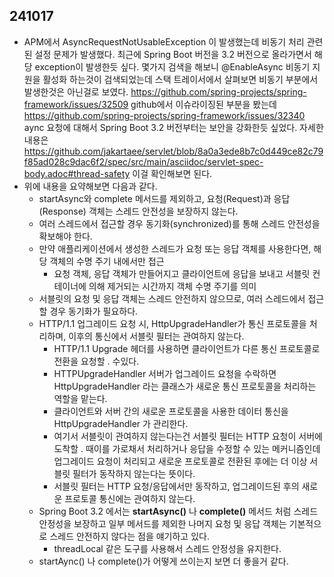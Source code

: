 ## 241017
- APM에서 AsyncRequestNotUsableException 이 발생했는데 비동기 처리 관련된 설정 문제가 발생했다. 최근에 Spring Boot 버전을 3.2 버전으로 올라가면서 해당 exception이 발생한듯 싶다. 몇가지 검색을 해보니 @EnableAsync 비동기 지원을 활성화 하는것이 검색되었는데 스택 트레이서에서 살펴보면 비동기 부분에서 발생한것은 아닌걸로 보였다. https://github.com/spring-projects/spring-framework/issues/32509 github에서 이슈라이징된 부분을 봤는데 https://github.com/spring-projects/spring-framework/issues/32340 aync 요청에 대해서 Spring Boot 3.2 버전부터는 보안을 강화한듯 싶었다. 자세한 내용은 https://github.com/jakartaee/servlet/blob/8a0a3ede8b7c0d449ce82c79f85ad028c9dac6f2/spec/src/main/asciidoc/servlet-spec-body.adoc#thread-safety 이걸 확인해보면 된다.
- 위에 내용을 요약해보면 다음과 같다.
    - startAsync와 complete 메서드를 제외하고, 요청(Request)과 응답(Response) 객체는 스레드 안전성을 보장하지 않는다. 
    - 여러 스레드에서 접근할 경우 동기화(synchronized)를 통해 스레드 안전성을 확보해야 한다.
    - 만약 애플리케이션에서 생성한 스레드가 요청 또는 응답 객체를 사용한다면, 해당 객체의 수명 주기 내에서만 접근 
        - 요청 객체, 응답 객체가 만들어지고 클라이언트에 응답을 보내고 서블릿 컨테이너에 의해 제거되는 시간까지 객체 수명 주기를 의미 
    - 서블릿의 요청 및 응답 객체는 스레드 안전하지 않으므로, 여러 스레드에서 접근할 경우 동기화가 필요하다.
    - HTTP/1.1 업그레이드 요청 시, HttpUpgradeHandler가 통신 프로토콜을 처리하며, 이후의 통신에서 서블릿 필터는 관여하지 않는다. 
        - HTTP/1.1 Upgrade 헤더를 사용하면 클라이언트가 다른 통신 프로토콜로 전환을 요청할 . 수있다. 
        - HTTPUpgradeHandler 서버가 업그레이드 요청을 수락하면 HttpUpgradeHandler 라는 클래스가 새로운 통신 프로토콜을 처리하는 역할을 맡는다. 
        - 클라이언트와 서버 간의 새로운 프로토콜을 사용한 데이터 통신을 HttpUpgradeHandler 가 관리한다. 
        - 여기서 서블릿이 관여하지 않는다는건 서블릿 필터는 HTTP 요청이 서버에 도착할 . 때이를 가로채서 처리하거나 응답을 수정할 수 있는 메커니즘인데 업그레이드 요청이 처리되고 새로운 프로토콜로 전환된 후에는 더 이상 서블릿 필터가 동작하지 않는다는 뜻이다. 
        - 서블릿 필터는 HTTP 요청/응답에서만 동작하고, 업그레이드된 후의 새로운 프로토콜 통신에는 관여하지 않는다. 
    - Spring Boot 3.2 에서는 **startAsync()** 나 **complete()** 메서드 처럼 스레드 안정성을 보장하고 일부 메서드를 제외한 나머지 요청 및 응답 객체는 기본적으로 스레드 안전하지 않다는 점을 얘기하고 있다.
        - threadLocal 같은 도구를 사용해서 스레드 안정성을 유지한다. 
    - startAync() 나 complete()가 어떻게 쓰이는지 보면 더 좋을거 같다.